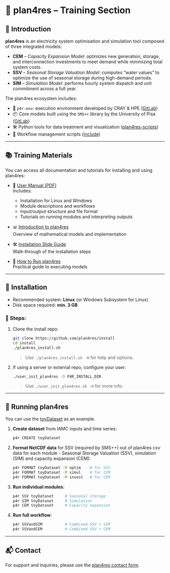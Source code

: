# 🧰 plan4res – Training Section

## 📘 Introduction

**plan4res** is an electricity system optimisation and simulation tool composed of three integrated models:

- **CEM** – *Capacity Expansion Model*: optimizes new generation, storage, and interconnection investments to meet demand while minimizing total system costs.
- **SSV** – *Seasonal Storage Valuation Model*: computes “water values” to optimize the use of seasonal storage during high-demand periods.
- **SIM** – *Simulation Model*: performs hourly system dispatch and unit commitment across a full year.

The plan4res ecosystem includes:
- 🔧 `p4r-env`: execution environment developed by CRAY & HPE ([GitLab](https://gitlab.com/cerl/plan4res/p4r-env))  
- 📦 Core models built using the `SMS++` library by the University of Pisa ([GitLab](https://gitlab.com/smspp/smspp-project))  
- 🛠️ Python tools for data treatment and visualization ([plan4res-scripts](https://github.com/plan4res/plan4res-scripts))  
- 🔁 Workflow management scripts ([include](https://github.com/plan4res/include))  

---

## 📚 Training Materials

You can access all documentation and tutorials for installing and using plan4res:

- 📄 [User Manual (PDF)](https://github.com/plan4res/documentation/blob/main/plan4resUserManual.pdf)  
  Includes:
  - Installation for Linux and Windows
  - Module descriptions and workflows
  - Input/output structure and file format
  - Tutorials on running modules and interpreting outputs

- 📊 [Introduction to plan4res](https://github.com/OM4A-Training-Material/plan4res-Training-Material/blob/main/plan4resIntroduction.pdf)  
  Overview of mathematical models and implementation

- 🛠️ [Installation Slide Guide](https://github.com/OM4A-Training-Material/plan4res-Training-Material/blob/main/plan4resInstall.pdf)  
  Walk-through of the installation steps

- 🧪 [How to Run plan4res](https://github.com/OM4A-Training-Material/plan4res-Training-Material/blob/main/plan4resRun.pdf)  
  Practical guide to executing models

---

## 💾 Installation

- Recommended system: **Linux** (or Windows Subsystem for Linux)
- Disk space required: **min. 3 GB**

### 🔧 Steps:
1. Clone the install repo:
   ```bash
   git clone https://github.com/plan4res/install
   cd install
   ./plan4res_install.sh
   ```
   > Use `./plan4res_install.sh -H` for help and options.

2. If using a server or external repo, configure your user:
   ```bash
   ./user_init_plan4res -D P4R_INSTALL_DIR
   ```
   > Use `./user_init_plan4res.sh -H` for more info.

---

## 🚀 Running plan4res

You can use the [toyDataset](https://github.com/plan4res/toyDataset) as an example.

1. **Create dataset** from IAMC inputs and time series:
   ```bash
   p4r CREATE toyDataset
   ```

2. **Format NetCDF data** for SSV (required by SMS++) out of plan4res csv data for each module - Seasonal Storage Valuation (SSV), simulation (SIM) and capacity expansion (CEM):
   ```bash
   p4r FORMAT toyDataset -M optim    # for SSV
   p4r FORMAT toyDataset -M simul    # for SIM
   p4r FORMAT toyDataset -M invest   # for CEM
   ```

3. **Run individual modules**:
   ```bash
   p4r SSV toyDataset     # Seasonal storage
   p4r SIM toyDataset     # Simulation
   p4r CEM toyDataset     # Capacity expansion
   ```

4. **Run full workflow**:
   ```bash
   p4r SSVandSIM          # Combined SSV + SIM
   p4r SSVandCEM          # Combined SSV + CEM
   ```

---

## 📬 Contact

For support and inquiries, please use the [plan4res contact form](https://plan4res.github.io/contact/contact.html).

